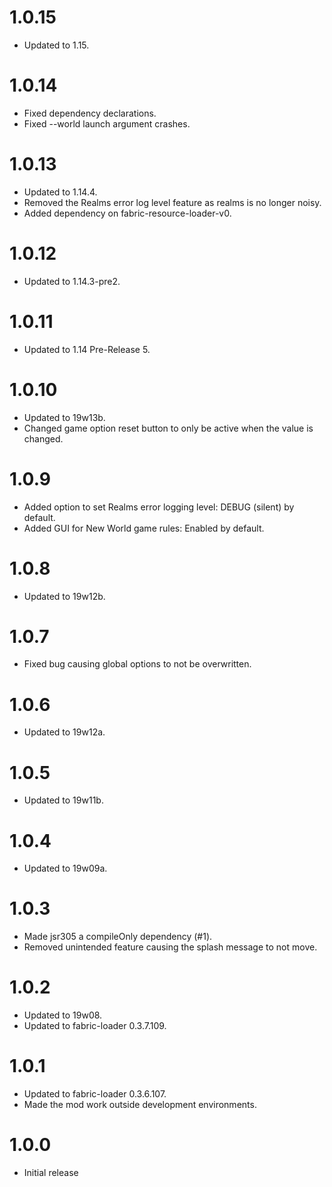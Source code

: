 # 1.0.15

- Updated to 1.15.

# 1.0.14

- Fixed dependency declarations.
- Fixed --world launch argument crashes.

# 1.0.13

- Updated to 1.14.4.
- Removed the Realms error log level feature as realms is no longer noisy.
- Added dependency on fabric-resource-loader-v0.

# 1.0.12

- Updated to 1.14.3-pre2.

# 1.0.11

- Updated to 1.14 Pre-Release 5.

# 1.0.10

- Updated to 19w13b.
- Changed game option reset button to only be active when the value is changed.

# 1.0.9

- Added option to set Realms error logging level: DEBUG (silent) by default.
- Added GUI for New World game rules: Enabled by default.

# 1.0.8

- Updated to 19w12b.

# 1.0.7

- Fixed bug causing global options to not be overwritten.

# 1.0.6

- Updated to 19w12a.

# 1.0.5

- Updated to 19w11b.

# 1.0.4

- Updated to 19w09a.

# 1.0.3

- Made jsr305 a compileOnly dependency (#1).
- Removed unintended feature causing the splash message to not move.

# 1.0.2

- Updated to 19w08.
- Updated to fabric-loader 0.3.7.109.

# 1.0.1

- Updated to fabric-loader 0.3.6.107.
- Made the mod work outside development environments.

# 1.0.0

- Initial release
